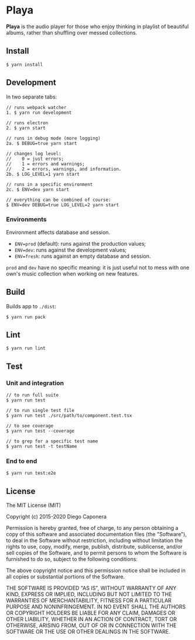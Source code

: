 # Playa

**Playa** is the audio player for those who enjoy thinking in playlist of beautiful albums, rather than shuffling over messed collections.

## Install

```
$ yarn install
```

## Development

In two separate tabs:

```
// runs webpack watcher
1. $ yarn run development

// runs electron
2. $ yarn start

// runs in debug mode (more logging)
2a. $ DEBUG=true yarn start

// changes log level:
//    0 = just errors;
//    1 = errors and warnings;
//    2 = errors, warnings, and information.
2b. $ LOG_LEVEL=1 yarn start

// runs in a specific environment
2c. $ ENV=dev yarn start

// everything can be combined of course:
$ ENV=dev DEBUG=true LOG_LEVEL=2 yarn start
```

### Environments

Environment affects database and session.

- `ENV=prod` (default): runs against the production values;
- `ENV=dev`: runs against the development values;
- `ENV=fresh`: runs against an empty database and session.

`prod` and `dev` have no specific meaning: it is just useful not to mess with one own's music collection when working on new features.

## Build

Builds app to `./dist`:

```
$ yarn run pack
```

## Lint

```
$ yarn run lint
```

## Test

### Unit and integration

```
// to run full suite
$ yarn run test

// to run single test file
$ yarn run test ./src/path/to/component.test.tsx

// to see coverage
$ yarn run test --coverage

// to grep for a specific test name
$ yarn run test -t testName
```

### End to end

```
$ yarn run test:e2e
```

## License

The MIT License (MIT)

Copyright (c) 2015-2020 Diego Caponera

Permission is hereby granted, free of charge, to any person obtaining a copy of this software and associated documentation files (the "Software"), to deal in the Software without restriction, including without limitation the rights to use, copy, modify, merge, publish, distribute, sublicense, and/or sell copies of the Software, and to permit persons to whom the Software is furnished to do so, subject to the following conditions:

The above copyright notice and this permission notice shall be included in all copies or substantial portions of the Software.

THE SOFTWARE IS PROVIDED "AS IS", WITHOUT WARRANTY OF ANY KIND, EXPRESS OR IMPLIED, INCLUDING BUT NOT LIMITED TO THE WARRANTIES OF MERCHANTABILITY, FITNESS FOR A PARTICULAR PURPOSE AND NONINFRINGEMENT. IN NO EVENT SHALL THE AUTHORS OR COPYRIGHT HOLDERS BE LIABLE FOR ANY CLAIM, DAMAGES OR OTHER LIABILITY, WHETHER IN AN ACTION OF CONTRACT, TORT OR OTHERWISE, ARISING FROM, OUT OF OR IN CONNECTION WITH THE SOFTWARE OR THE USE OR OTHER DEALINGS IN THE SOFTWARE.
